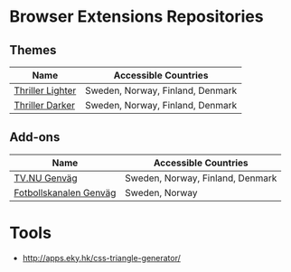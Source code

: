 # Browser Extensions Repositories
## Themes
Name | Accessible Countries
---- | ---------
[Thriller Lighter](https://chrome.google.com/webstore/detail/thriller-lighter/gcibodkhgmpiiojjlfdappfljifgkebd) | Sweden, Norway, Finland, Denmark
[Thriller Darker](https://chrome.google.com/webstore/detail/thriller-darker/flmdamkipiamlonmfpnjhocfhichggfl) | Sweden, Norway, Finland, Denmark

## Add-ons
Name | Accessible Countries
---- | ---------
[TV.NU Genväg](https://chrome.google.com/webstore/detail/tvnu-genv%C3%A4g/aoglbiidblnofioeaoidinohmgpakodn) | Sweden, Norway, Finland, Denmark
[Fotbollskanalen Genväg](https://chrome.google.com/webstore/detail/fotbollskanalen-genv%C3%A4g/lhmpjfdhllnbjhlpmbpdbjdkljolcmcp) | Sweden, Norway

# Tools
+ http://apps.eky.hk/css-triangle-generator/
